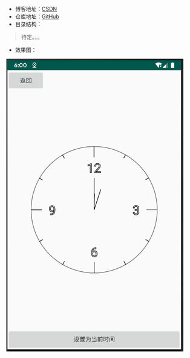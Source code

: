 - 博客地址：[CSDN](https://blog.csdn.net/yangshuaionline)
- 仓库地址：[GitHub](https://github.com/yangshuaionline/YsSpringBoot)
- 目录结构：
>待定。。。
- 效果图：

![时钟](./pictures/ysclock.png)